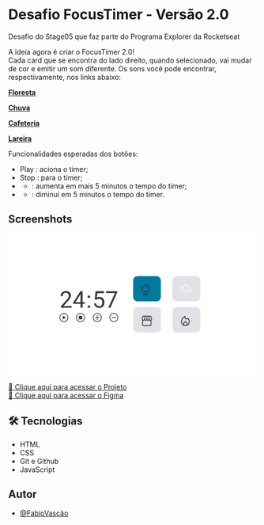 # Desafio FocusTimer - Versão 2.0

Desafio do Stage05 que faz parte do Programa Explorer da Rocketseat<br/> 


A ideia agora é criar o FocusTimer 2.0!<br/> 
Cada card que se encontra do lado direito, quando selecionado, vai mudar de cor e emitir um som diferente. Os sons você pode encontrar, respectivamente, nos links abaixo:<br/> 

[**Floresta**](https://drive.google.com/file/d/1CRHkV72WUMdcqec5GT_KdsqFz0z3VAOA/view)<br/> 

[**Chuva**](https://drive.google.com/file/d/1Ip8xBqAUJ-bty51Wz8JBtX_bWXCgA0P2/view)<br/> 

[**Cafeteria**](https://drive.google.com/file/d/1OxLKpCwg2wrxXFNUHgZxJ51QEt0ac5RA/view)<br/> 

[**Lareira**](https://drive.google.com/file/d/1MakaBPxJvTa_whaSM3kEbRcxiVd1GRCB/view)<br/> 

Funcionalidades esperadas dos botões:<br/> 

- Play   : aciona o timer;
- Stop   : para o timer;
- +    : aumenta em mais 5 minutos o tempo do timer;
- -    : diminui em 5 minutos o tempo do timer.


## Screenshots

![preview](preview.jpg)


[🔗 Clique aqui para acessar o Projeto](https://fabiovascao.github.io/JavaScript-Desafio1/)<br/> 
[🔗 Clique aqui para acessar o Figma](https://www.figma.com/file/TFbSwlcbN63y81PQyHxyv7/Stage-05-Focus-Timer-2.0-Copy?fuid=1151137169943796805)<br/> 

## 🛠 Tecnologias

- HTML
- CSS
- Git e Github
- JavaScript


## Autor

- [@FabioVascão](https://www.github.com/fabiovascao)